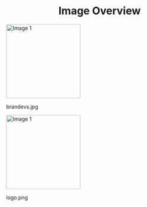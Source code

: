 <h1 style ="text-align: center;"> Image Overview </h1>
<div>
<div>
<img src="https://media.evkx.net/multimedia/models/gmc/brandevs_xst.jpg" alt="Image 1" style="width: 200px;">
<p>brandevs.jpg</p>
</div>
<div>
<img src="https://media.evkx.net/multimedia/models/gmc/logo_xst.png" alt="Image 1" style="width: 200px;">
<p>logo.png</p>
</div>
</div>
